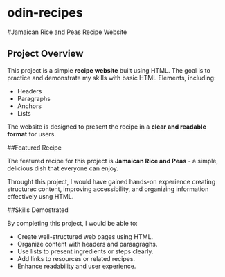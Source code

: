 # odin-recipes

#Jamaican Rice and Peas Recipe Website

## Project Overview

This project is a simple **recipe website** built using HTML. The goal is to practice and demonstrate my skills with basic HTML Elements, including:

- Headers
- Paragraphs 
- Anchors 
- Lists 

The website is designed to present the recipe in a **clear and readable format** for users.

##Featured Recipe

The featured recipe for this project is **Jamaican Rice and Peas** - a simple, delicious dish that everyone can enjoy.

Throught this project, I would have gained hands-on experience creating structurec content, improving accessibility, and organizing information effectively usng HTML.

##Skills Demostrated

By completing this project, I would be able to:

- Create well-structured web pages using HTML.
- Organize content with headers and paraagraghs.
- Use lists to present ingredients or steps clearly.
- Add links to resources or related recipes.
- Enhance readability and user experience.
